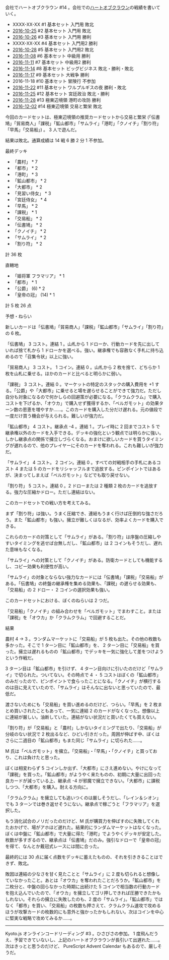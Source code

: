 会社でハートオブクラウン #14 。会社での[ハートオブクラウン](http://hatokura.flipflops.jp)の戦績を書いていく。

- XXXX-XX-XX #1 基本セット 入門用 敗北
- [2016-10-25][] #2 基本セット 入門用 敗北
- [2016-10-26][] #3 基本セット 入門用 勝利
- XXXX-XX-XX #4 基本セット 入門用2 勝利
- [2016-10-28][] #5 基本セット 入門用2 敗北
- [2016-11-08][] #6 基本セット 中級用 勝利
- [2016-11-11][] #7 基本セット 中級用2 勝利
- [2016-11-14][] #8 基本セット ビッグビジネス 敗北・勝利・敗北
- [2016-11-17][] #9 基本セット 大戦争 勝利
- 2016-11-18 #10 基本セット 冒険行 不参加
- [2016-11-22][] #11 基本セット ワルプルギスの夜 勝利・敗北
- [2016-11-25][] #12 基本セット 宮廷政治 敗北・勝利
- [2016-11-28][] #13 極東辺境領 港町の攻防 勝利
- [2016-12-02][] #14 極東辺境領 交易と繁栄 敗北

今回のカードセットは、極東辺境領の推奨カードセットから交易と繁栄 (「伝書鳩」「貿易商人」「課税」「鉱山都市」「サムライ」「港町」「クノイチ」「割り符」「早馬」「交易船」) 。 3 人で遊んだ。

結果は敗北。通算成績は 14 戦 6 勝 2 分 1 不参加。

最終デッキ

- 「農村」 * 7
- 「都市」 * 2
- 「港町」 * 3
- 「鉱山都市」 * 2
- 「大都市」 * 2
- 「見習い侍女」 * 3
- 「宮廷侍女」 * 4
- 「早馬」 * 2
- 「課税」 * 1
- 「交易船」 * 2
- 「伝書鳩」 * 2
- 「クノイチ」 * 2
- 「サムライ」 * 2
- 「割り符」 * 2

計 36 枚

直轄地

- 「姫将軍 フラマリア」 * 1
- 「都市」 * 1
- 「公爵」 (6) * 2
- 「皇帝の冠」 (14) * 1

計 5 枚 26 点

予想・ねらい

新しいカードは「伝書鳩」「貿易商人」「課税」「鉱山都市」「サムライ」「割り符」の 6 枚。

「伝書鳩」 3 コスト。連結 1 。山札から 1 ドローか、行動カードを先に出していれば捨て札から 1 ドローかを選べる。強い。継承権でも容赦なく手札に持ち込めるので「召集令状」以上に強い。

「貿易商人」 3 コスト。 1 コイン。連結 0 。山札から 2 枚を捨て、どちらか 1 枚を山札に乗せる。ほかのカードと比べると明らかに弱い。

「課税」 3 コスト。連結 0 。マーケットの特定のスタックの購入費用を +1 する。「公爵」や「大都市」に乗せると場を遅らせることができて強力だ。ただし自分も対象になるので何かしらの回避策が必要になる。「クラムクラム」で購入コストを下げるか、「オウカ」で購入せず獲得するか、「ベルガモット」の効果ターン数の恩恵を増やすか……。このカードを購入した分だけ遅れる。元の値段で一度だけ買う機会が与えられる。難しいが強力だ。

「鉱山都市」 4 コスト。継承点 -4 。連結 1 。プレイ時に 2 回までコスト 5 で継承権以外のカードを入手できる。デッキの強化という観点では明らかに強い。しかし継承点の関係で擁立しづらくなる。おまけに欲しいカードを買うタイミングが遅れるので、他のプレイヤーにそのカードを奪われる。これも難しいが強力だ。

「サムライ」 4 コスト。 2 コイン。連結 0 。すべての対戦相手の手札にあるコスト 4 または 5 のカードをリシャッフルまで追放する。ピンポイントではあるが、決まってしまえば「ベルガモット」などでも取り戻せない。

「割り符」 5 コスト。連結 0 。2 ドローまたは 2 種類 2 枚のカードを追放する。強力な圧縮かドロー。ただし連結はない。

このカードセットでの戦い方を考えてみる。

まず「割り符」は強い。うまく圧縮でき、連結もうまく行けば圧倒的な強さだろう。また「鉱山都市」も強い。擁立が難しくはなるが、効率よくカードを購入できる。

これらのカードの対策として「サムライ」がある。「割り符」は序盤の圧縮しやすいタイミングを逃せば台無しだし、「鉱山都市」は 2 コインもそうだし、遅れた意味もなくなる。

「サムライ」への対策として「クノイチ」がある。防衛カードとしても機能するし、コピー効果も利便性が高い。

「サムライ」の対象とならない強力なカードには「伝書鳩」「課税」「交易船」がある。「伝書鳩」の終盤の継承権を集める効果も、「課税」の遅らせる効果も、「交易船」の 2 ドロー・ 2 コインの選択効果も強い。

このカードセットにおける、ぼくのねらいは 2 つだ。

「交易船」「クノイチ」の組み合わせを「ベルガモット」でまわすこと。または「課税」を「オウカ」か「クラムクラム」で回避することだ。

結果

農村 4 → 3 。ランダムマーケットに「交易船」が 5 枚も出た。その他の枚数も多かった。そこで 1 ターン目に「鉱山都市」を、 2 ターン目に「交易船」を買った。擁立は遅れるものの「鉱山都市」でデッキを一気に強化して差をつけようという作戦だ。

3 ターン目は「鉱山都市」を引けず、 4 ターン目向けに引いたのだけど「サムライ」で切られた。ついてない。その時点で 4 ・ 5 コストはぼくの「鉱山都市」のみだったので、ピンポイントで食らったことになる。「クノイチ」が横行するのは目に見えていたので、「サムライ」はそんなに出ないと思っていたので、最低だ。

渡さないためにも「交易船」を買い進めるのだけど、つらい。「早馬」を 2 枚まとめ買いされたこともあって、一気に連結 2 のカードがなくなった。想像以上に連結が厳しい。油断していた。連結がない状況だと買いたくても買えない。

「割り符」が「交易船」と「農村」しかないタイミングで出たり、「交易船」が分岐のない状況で 2 枚出るなど、ひどい引きだった。周囲が伸ばす中、ぼくはさらに二週目の「鉱山都市」もまた同じ「サムライ」に切られた……。

M 氏は「ベルガモット」を擁立。「交易船」・「早馬」・「クノイチ」と買っており、これは負けたと思った。

ぼくは相変わらず 5 コインしか出ず、「大都市」にさえ進めない。やけになって「課税」を買った。「鉱山都市」がようやく来たものの、初期に大量に出回った良カードが減っている上、継承点 -4 が邪魔で擁立できない。「大都市」に課税しつつ、「大都市」を購入。耐える方向に。

「クラムクラム」を擁立しても追いつくのは厳しそうだし、「レイン＆シオン」でも 3 ターンでは巻き返せそうにない。継承点で稼ごうと「フラマリア」を選択した。

もう消化試合のノリだったのだけど、M 氏が購買力を伸ばすのに失敗してくれたおかげで、場がアホほど遅れた。結果的にランダムマーケットはなくなった。ぼくは中盤に「鉱山都市」で大量に得た「港町」でようやくデッキが安定した。枚数が多すぎるので、継承点は「伝書鳩」だのみ。強引なドローで「皇帝の冠」を得て、なんとか戴冠式レースには間に合った。

最終的には 30 点に届く点数をデッキに蓄えたものの、それを引ききることはできず、敗北。

敗因は連結の少なさを甘く見たことと「サムライ」に 2 度も切られると想像していなかったこと。あとは「オウカ」を奪われたことだろうか。「鉱山都市」を二枚分と、中盤の回らなかった時期に出続けた 5 コインで相当数の行動カードを抱え込んでいたので、「オウカ」を擁立してゴリ押しできれば圧勝できたかもしれない。それらの擁立に失敗したのも、2 度の「サムライ」。「鉱山都市」ではなく「都市」を買い、「交易船」の枚数も押さえて、クラムクラム速攻で攻めるほうが攻撃カードの枚数的にも意外と強かったかもしれない。次はコインを中心に堅実な戦略で攻めてみるか……。

-----

Kyoto.js オンラインコードリーディング #3 。ひさびさの参加。 1 度飛んだうえ、予習できていないし、上記のハートオブクラウンが長引いて出遅れた……。次はきっとと思うのだけど、 PureScript Advent Calendar もあるので、厳しそうだ。

[2016-10-25]: http://blog.bouzuya.net/2016/10/25/
[2016-10-26]: http://blog.bouzuya.net/2016/10/26/
[2016-10-28]: http://blog.bouzuya.net/2016/10/28/
[2016-11-08]: http://blog.bouzuya.net/2016/11/08/
[2016-11-11]: http://blog.bouzuya.net/2016/11/11/
[2016-11-14]: http://blog.bouzuya.net/2016/11/14/
[2016-11-17]: http://blog.bouzuya.net/2016/11/17/
[2016-11-22]: http://blog.bouzuya.net/2016/11/22/
[2016-11-25]: http://blog.bouzuya.net/2016/11/25/
[2016-11-28]: http://blog.bouzuya.net/2016/11/28/
[2016-12-02]: http://blog.bouzuya.net/2016/12/02/
